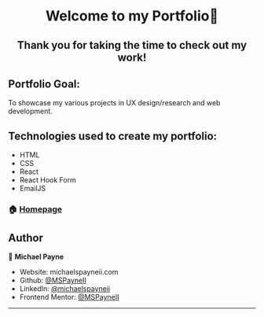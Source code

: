 <h1 align="center">Welcome to my Portfolio👋</h1>
<h2 align="center">Thank you for taking the time to check out my work!</h1>

## Portfolio Goal:

To showcase my various projects in UX design/research and web development.

## Technologies used to create my portfolio:

- HTML
- CSS
- React
- React Hook Form
- EmailJS

### 🏠 [Homepage](https://michaelspayneii.com/index.html)

## Author

👤 **Michael Payne**

- Website: michaelspayneii.com
- Github: [@MSPayneII](https://github.com/MSPayneII)
- LinkedIn: [@michaelspayneii](https://linkedin.com/in/michaelspayneii)
- Frontend Mentor: [@MSPayneII](https://www.frontendmentor.io/profile/MSPayneII)

---
